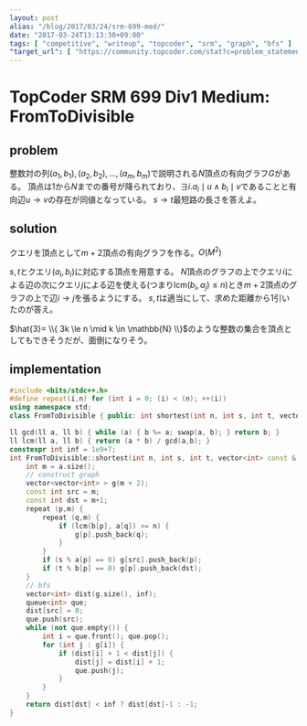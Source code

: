 ```yaml
---
layout: post
alias: "/blog/2017/03/24/srm-699-med/"
date: "2017-03-24T13:13:30+09:00"
tags: [ "competitive", "writeup", "topcoder", "srm", "graph", "bfs" ]
"target_url": [ "https://community.topcoder.com/stat?c=problem_statement&pm=14387" ]
---
```


# TopCoder SRM 699 Div1 Medium: FromToDivisible

## problem

整数対の列$(a_1, b_1), (a_2, b_2), \dots, (a_m, b_m)$で説明される$N$頂点の有向グラフ$G$がある。
頂点は$1$から$N$までの番号が降られており、$\exists i. a_i \mid u \land b_i \mid v$であることと有向辺$u \to v$の存在が同値となっている。
$s \to t$最短路の長さを答えよ。

## solution

クエリを頂点として$m+2$頂点の有向グラフを作る。$O(M^2)$

$s,t$とクエリ$(a_i, b_i)$に対応する頂点を用意する。
$N$頂点のグラフの上でクエリ$i$による辺の次にクエリ$j$による辺を使える(つまり$\mathrm{lcm}(b_i, a_j) \le n$)とき$m+2$頂点のグラフの上で辺$i \to j$を張るようにする。
$s, t$は適当にして、求めた距離から$1$引いたのが答え。

$\hat{3}= \\{ 3k \le n \mid k \in \mathbb{N} \\}$のような整数の集合を頂点としてもできそうだが、面倒になりそう。

## implementation

``` c++
#include <bits/stdc++.h>
#define repeat(i,n) for (int i = 0; (i) < (n); ++(i))
using namespace std;
class FromToDivisible { public: int shortest(int n, int s, int t, vector<int> const & a, vector<int> const & b); };

ll gcd(ll a, ll b) { while (a) { b %= a; swap(a, b); } return b; }
ll lcm(ll a, ll b) { return (a * b) / gcd(a,b); }
constexpr int inf = 1e9+7;
int FromToDivisible::shortest(int n, int s, int t, vector<int> const & a, vector<int> const & b) {
    int m = a.size();
    // construct graph
    vector<vector<int> > g(m + 2);
    const int src = m;
    const int dst = m+1;
    repeat (p,m) {
        repeat (q,m) {
            if (lcm(b[p], a[q]) <= n) {
                g[p].push_back(q);
            }
        }
        if (s % a[p] == 0) g[src].push_back(p);
        if (t % b[p] == 0) g[p].push_back(dst);
    }
    // bfs
    vector<int> dist(g.size(), inf);
    queue<int> que;
    dist[src] = 0;
    que.push(src);
    while (not que.empty()) {
        int i = que.front(); que.pop();
        for (int j : g[i]) {
            if (dist[i] + 1 < dist[j]) {
                dist[j] = dist[i] + 1;
                que.push(j);
            }
        }
    }
    return dist[dst] < inf ? dist[dst]-1 : -1;
}
```
